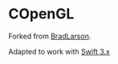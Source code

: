 # COpenGL

Forked from [BradLarson](https://github.com/BradLarson/COpenGL).

Adapted to work with [Swift 3.x](https://swift.org)
